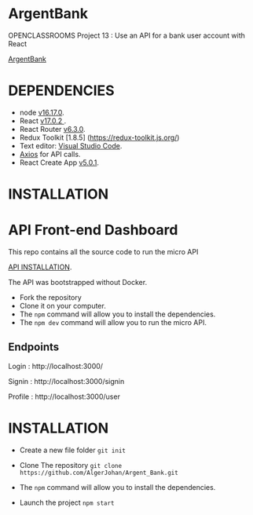 # ArgentBank

OPENCLASSROOMS Project 13 : Use an API for a bank user account with React

[ArgentBank](https://github.com/AlgerJohan/Argent_Bank)

# DEPENDENCIES

- node [v16.17.0](https://nodejs.org/en/).
- React [v17.0.2 ](https://fr.reactjs.org/).
- React Router [v6.3.0](https://reactrouter.com/).
- Redux Toolkit [1.8.5] (https://redux-toolkit.js.org/)
- Text editor: [Visual Studio Code](https://code.visualstudio.com/).
- [Axios](https://www.npmjs.com/package/axios) for API calls.
- React Create App [v5.0.1](https://www.npmjs.com/package/create-react-app).

# INSTALLATION

# API Front-end Dashboard

This repo contains all the source code to run the micro API

[API INSTALLATION](https://github.com/OpenClassrooms-Student-Center/Project-10-Bank-API).

The API was bootstrapped without Docker.

- Fork the repository
- Clone it on your computer.
- The `npm` command will allow you to install the dependencies.
- The `npm dev` command will allow you to run the micro API.

## Endpoints

Login : http://localhost:3000/

Signin : http://localhost:3000/signin

Profile : http://localhost:3000/user

# INSTALLATION

- Create a new file folder
  `git init`

- Clone The repository
  `git clone https://github.com/AlgerJohan/Argent_Bank.git`

- The `npm` command will allow you to install the dependencies.

- Launch the project
  `npm start`
